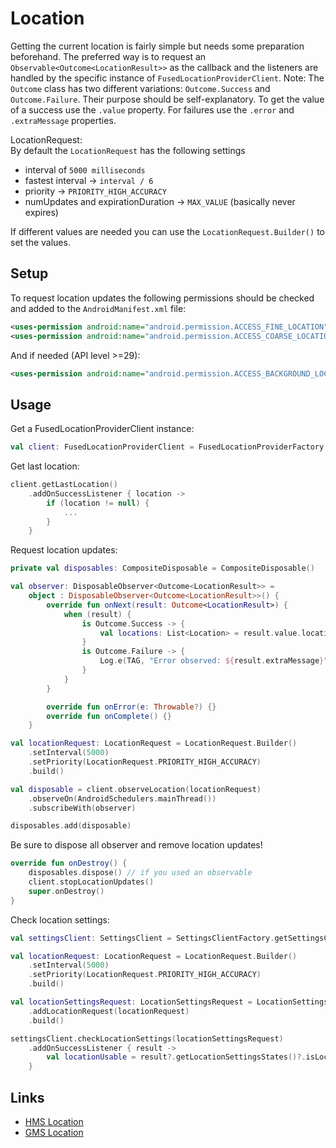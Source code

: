 # Location

Getting the current location is fairly simple but needs some preparation beforehand. The preferred way is to request an `Observable<Outcome<LocationResult>>` as the callback and the listeners are handled by the specific instance of `FusedLocationProviderClient`. Note: The `Outcome` class has two different variations: `Outcome.Success` and `Outcome.Failure`. Their purpose should be self-explanatory. To get the value of a success use the `.value` property. For failures use the `.error` and `.extraMessage` properties.

LocationRequest:  
By default the `LocationRequest` has the following settings
- interval of `5000 milliseconds`
- fastest interval -> `interval / 6`
- priority -> `PRIORITY_HIGH_ACCURACY`
- numUpdates and expirationDuration -> `MAX_VALUE` (basically never expires)  
  
If different values are needed you can use the `LocationRequest.Builder()` to set the values.

## Setup
To request location updates the following permissions should be checked and added to the `AndroidManifest.xml` file:  
```xml
<uses-permission android:name="android.permission.ACCESS_FINE_LOCATION" />
<uses-permission android:name="android.permission.ACCESS_COARSE_LOCATION" />
```
And if needed (API level >=29):  
```xml
<uses-permission android:name="android.permission.ACCESS_BACKGROUND_LOCATION" />
```

## Usage

Get a FusedLocationProviderClient instance:
```kotlin
val client: FusedLocationProviderClient = FusedLocationProviderFactory.getFusedLocationProviderClient(this)
```

Get last location:
```kotlin
client.getLastLocation()
    .addOnSuccessListener { location ->
        if (location != null) {
            ...
        }
    }
```

Request location updates:
```kotlin
private val disposables: CompositeDisposable = CompositeDisposable()

val observer: DisposableObserver<Outcome<LocationResult>> =
    object : DisposableObserver<Outcome<LocationResult>>() {
        override fun onNext(result: Outcome<LocationResult>) {
            when (result) {
                is Outcome.Success -> {
                    val locations: List<Location> = result.value.locations
                }
                is Outcome.Failure -> {
                    Log.e(TAG, "Error observed: ${result.extraMessage}", result.error)
                }
            }
        }

        override fun onError(e: Throwable?) {}
        override fun onComplete() {}
    }

val locationRequest: LocationRequest = LocationRequest.Builder()
    .setInterval(5000)
    .setPriority(LocationRequest.PRIORITY_HIGH_ACCURACY)
    .build()

val disposable = client.observeLocation(locationRequest)
    .observeOn(AndroidSchedulers.mainThread())
    .subscribeWith(observer)

disposables.add(disposable)
```

Be sure to dispose all observer and remove location updates!
```kotlin
override fun onDestroy() {
    disposables.dispose() // if you used an observable
    client.stopLocationUpdates()
    super.onDestroy()
}
```

Check location settings:
```kotlin
val settingsClient: SettingsClient = SettingsClientFactory.getSettingsClient(this)

val locationRequest: LocationRequest = LocationRequest.Builder()
    .setInterval(5000)
    .setPriority(LocationRequest.PRIORITY_HIGH_ACCURACY)
    .build()

val locationSettingsRequest: LocationSettingsRequest = LocationSettingsRequest.Builder()
    .addLocationRequest(locationRequest)
    .build()

settingsClient.checkLocationSettings(locationSettingsRequest)
    .addOnSuccessListener { result ->
        val locationUsable = result?.getLocationSettingsStates()?.isLocationUsable
    }
```

## Links
- [HMS Location](https://developer.android.com/training/location/request-updates)
- [GMS Location](https://developer.huawei.com/consumer/en/hms/huawei-locationkit)